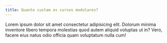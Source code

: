 ```yaml
---
title: Quanto custam os cursos modulares?
---
```


Lorem ipsum dolor sit amet consectetur adipisicing elit.
Dolorum minima inventore libero tempora molestias quod autem aliquid voluptas ut in?
Vero, facere eius natus odio officia quam voluptatum nulla cum!